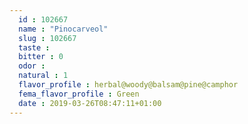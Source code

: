 ```yaml
---
  id : 102667
  name : "Pinocarveol"
  slug : 102667
  taste : 
  bitter : 0
  odor : 
  natural : 1
  flavor_profile : herbal@woody@balsam@pine@camphor
  fema_flavor_profile : Green
  date : 2019-03-26T08:47:11+01:00
---
```



